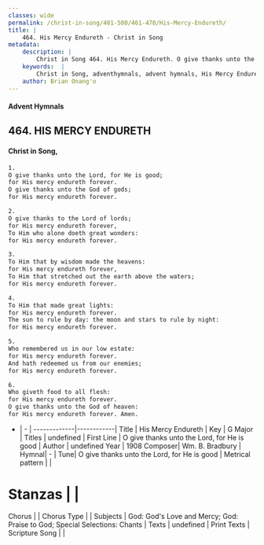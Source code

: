```yaml
---
classes: wide
permalink: /christ-in-song/401-500/461-470/His-Mercy-Endureth/
title: |
    464. His Mercy Endureth - Christ in Song
metadata:
    description: |
        Christ in Song 464. His Mercy Endureth. O give thanks unto the Lord, for He is good; for His mercy endureth forever. O give thanks unto the God of gods; for His mercy endureth forever.  
    keywords:  |
        Christ in Song, adventhymnals, advent hymnals, His Mercy Endureth, O give thanks unto the Lord, for He is good. 
    author: Brian Onang'o
---
```


#### Advent Hymnals
## 464. HIS MERCY ENDURETH
####  Christ in Song,

```txt
1.
O give thanks unto the Lord, for He is good;
for His mercy endureth forever.
O give thanks unto the God of gods;
for His mercy endureth forever.  

2.
O give thanks to the Lord of lords;
for His mercy endureth forever,
To Him who alone doeth great wonders:
for His mercy endureth forever.

3.
To Him that by wisdom made the heavens:
for His mercy endureth forever,
To Him that stretched out the earth above the waters;
for His mercy endureth forever.

4.
To Him that made great lights:
for His mercy endureth forever. 
The sun to rule by day: the moon and stars to rule by night:
for His mercy endureth forever. 

5.
Who remembered us in our low estate:
for His mercy endureth forever. 
And hath redeemed us from our enemies;
for His mercy endureth forever. 

6.
Who giveth food to all flesh:
for His mercy endureth forever. 
O give thanks unto the God of heaven:
for His mercy endureth forever. Amen.

```

- |   -  |
-------------|------------|
Title | His Mercy Endureth |
Key | G Major |
Titles | undefined |
First Line | O give thanks unto the Lord, for He is good |
Author | undefined
Year | 1908
Composer| Wm. B. Bradbury |
Hymnal|  - |
Tune| O give thanks unto the Lord, for He is good |
Metrical pattern | |
# Stanzas |  |
Chorus |  |
Chorus Type |  |
Subjects | God: God's Love and Mercy; God: Praise to God; Special Selections: Chants |
Texts | undefined |
Print Texts | 
Scripture Song |  |
    

